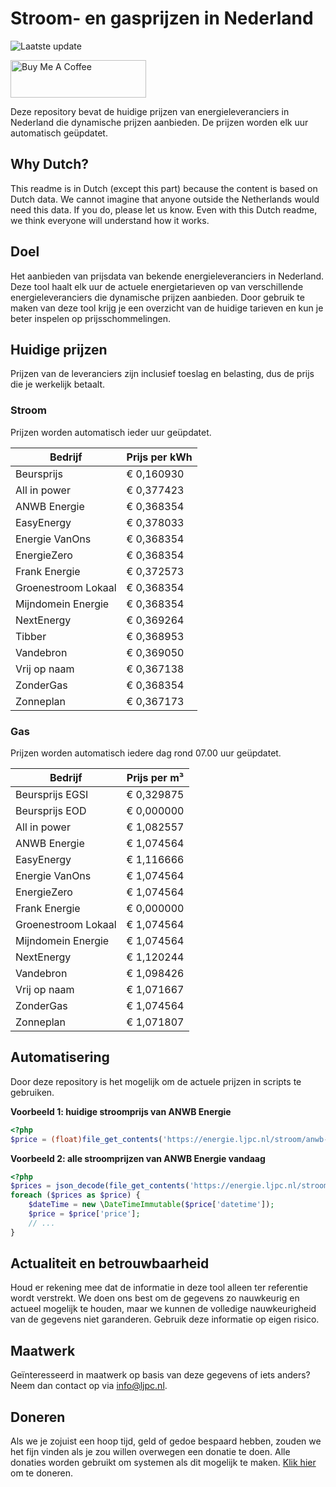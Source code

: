 # Stroom- en gasprijzen in Nederland

![Laatste update](https://img.shields.io/badge/laatste%20update-2023--08--21%2007%3A00%20CET-brightgreen)

<a href="https://www.buymeacoffee.com/Lars-" target="_blank"><img src="https://cdn.buymeacoffee.com/buttons/v2/default-orange.png" alt="Buy Me A Coffee" height="60" style="height: 60px !important;width: 217px !important;" ></a>

Deze repository bevat de huidige prijzen van energieleveranciers in Nederland die dynamische prijzen aanbieden. De prijzen worden elk uur automatisch geüpdatet.

## Why Dutch?

This readme is in Dutch (except this part) because the content is based on Dutch data. We cannot imagine that anyone outside the Netherlands would need this data. If you do, please let us know. Even with this Dutch readme, we think
everyone will understand how it works.

## Doel

Het aanbieden van prijsdata van bekende energieleveranciers in Nederland. Deze tool haalt elk uur de actuele energietarieven op van verschillende energieleveranciers die dynamische prijzen aanbieden. Door gebruik te maken van deze tool
krijg je een overzicht van de huidige tarieven en kun je beter inspelen op prijsschommelingen.

## Huidige prijzen

Prijzen van de leveranciers zijn inclusief toeslag en belasting, dus de prijs die je werkelijk betaalt.

### Stroom

Prijzen worden automatisch ieder uur geüpdatet.

 Bedrijf | Prijs per kWh 
---------|---------------
Beursprijs | € 0,160930
All in power | € 0,377423
ANWB Energie | € 0,368354
EasyEnergy | € 0,378033
Energie VanOns | € 0,368354
EnergieZero | € 0,368354
Frank Energie | € 0,372573
Groenestroom Lokaal | € 0,368354
Mijndomein Energie | € 0,368354
NextEnergy | € 0,369264
Tibber | € 0,368953
Vandebron | € 0,369050
Vrij op naam | € 0,367138
ZonderGas | € 0,368354
Zonneplan | € 0,367173


### Gas

Prijzen worden automatisch iedere dag rond 07.00 uur geüpdatet.

 Bedrijf | Prijs per m³ 
---------|--------------
Beursprijs EGSI | € 0,329875
Beursprijs EOD | € 0,000000
All in power | € 1,082557
ANWB Energie | € 1,074564
EasyEnergy | € 1,116666
Energie VanOns | € 1,074564
EnergieZero | € 1,074564
Frank Energie | € 0,000000
Groenestroom Lokaal | € 1,074564
Mijndomein Energie | € 1,074564
NextEnergy | € 1,120244
Vandebron | € 1,098426
Vrij op naam | € 1,071667
ZonderGas | € 1,074564
Zonneplan | € 1,071807


## Automatisering

Door deze repository is het mogelijk om de actuele prijzen in scripts te gebruiken.

**Voorbeeld 1: huidige stroomprijs van ANWB Energie**

```php
<?php
$price = (float)file_get_contents('https://energie.ljpc.nl/stroom/anwb-energie-nu.txt');

```

**Voorbeeld 2: alle stroomprijzen van ANWB Energie vandaag**

```php
<?php
$prices = json_decode(file_get_contents('https://energie.ljpc.nl/stroom/all-in-power-vandaag.json'),true);
foreach ($prices as $price) {
    $dateTime = new \DateTimeImmutable($price['datetime']);
    $price = $price['price'];
    // ...
}
```

## Actualiteit en betrouwbaarheid

Houd er rekening mee dat de informatie in deze tool alleen ter referentie wordt verstrekt. We doen ons best om de gegevens zo nauwkeurig en actueel mogelijk te houden, maar we kunnen de volledige nauwkeurigheid van de gegevens niet
garanderen. Gebruik deze informatie op eigen risico.

## Maatwerk

Geïnteresseerd in maatwerk op basis van deze gegevens of iets anders? Neem dan contact op
via [info@ljpc.nl](mailto:info@ljpc.nl?subject=Energie%20prijzen).

## Doneren

Als we je zojuist een hoop tijd, geld of gedoe bespaard hebben, zouden we het fijn vinden als je zou willen overwegen een
donatie te doen. Alle donaties worden gebruikt om systemen als dit mogelijk te
maken. [Klik hier](https://www.buymeacoffee.com/Lars-) om te doneren.
